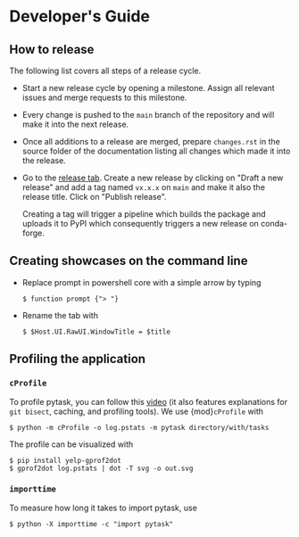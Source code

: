 # Developer's Guide

## How to release

The following list covers all steps of a release cycle.

- Start a new release cycle by opening a milestone. Assign all relevant issues and merge
  requests to this milestone.

- Every change is pushed to the `main` branch of the repository and will make it into
  the next release.

- Once all additions to a release are merged, prepare `changes.rst` in the source folder
  of the documentation listing all changes which made it into the release.

- Go to the [release tab](https://github.com/pytask-dev/pytask/releases). Create a new
  release by clicking on "Draft a new release" and add a tag named `vx.x.x` on `main`
  and make it also the release title. Click on "Publish release".

  Creating a tag will trigger a pipeline which builds the package and uploads it to PyPI
  which consequently triggers a new release on conda-forge.

## Creating showcases on the command line

- Replace prompt in powershell core with a simple arrow by typing

  ```console
  $ function prompt {"> "}
  ```

- Rename the tab with

  ```console
  $ $Host.UI.RawUI.WindowTitle = $title
  ```

## Profiling the application

### `cProfile`

To profile pytask, you can follow this
[video](https://www.youtube.com/watch?v=qiZyDLEJHh0) (it also features explanations for
`git bisect`, caching, and profiling tools). We use {mod}`cProfile` with

```console
$ python -m cProfile -o log.pstats -m pytask directory/with/tasks
```

The profile can be visualized with

```console
$ pip install yelp-gprof2dot
$ gprof2dot log.pstats | dot -T svg -o out.svg
```

### `importtime`

To measure how long it takes to import pytask, use

```console
$ python -X importtime -c "import pytask"
```
